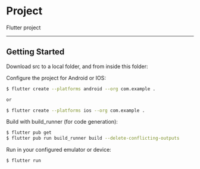 # Project

Flutter project

---

## Getting Started

Download src to a local folder, and from inside this folder:

Configure the project for Android or IOS:
```sh
$ flutter create --platforms android --org com.example .

or 

$ flutter create --platforms ios --org com.example .
```

Build with build_runner (for code generation):
```sh
$ flutter pub get
$ flutter pub run build_runner build --delete-conflicting-outputs
```

Run in your configured emulator or device:
```sh
$ flutter run
```
